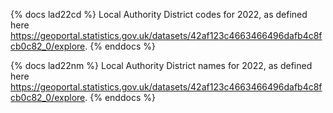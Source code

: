 {% docs lad22cd %}
Local Authority District codes for 2022, as defined here https://geoportal.statistics.gov.uk/datasets/42af123c4663466496dafb4c8fcb0c82_0/explore.
{% enddocs %}

{% docs lad22nm %}
Local Authority District names for 2022, as defined here https://geoportal.statistics.gov.uk/datasets/42af123c4663466496dafb4c8fcb0c82_0/explore.
{% enddocs %}